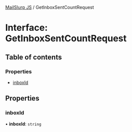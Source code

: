 [MailSlurp JS](../README.md) / GetInboxSentCountRequest

# Interface: GetInboxSentCountRequest

## Table of contents

### Properties

- [inboxId](GetInboxSentCountRequest.md#inboxid)

## Properties

### inboxId

• **inboxId**: `string`

